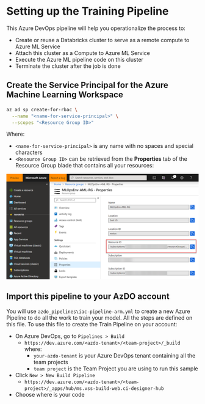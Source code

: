 # Setting up the Training Pipeline

This Azure DevOps pipeline will help you operationalize the process to:
- Create or reuse a Databricks cluster to serve as a remote
compute to Azure ML Service
- Attach this cluster as a Compute to Azure ML Service
- Execute the Azure ML pipeline code on this cluster
- Terminate the cluster after the job is done

## Create the Service Principal for the Azure Machine Learning Workspace

```bash
az ad sp create-for-rbac \
  --name "<name-for-service-principal>" \
  --scopes "<Resource Group ID>"
```

Where:

- `<name-for-service-principal>` is any name with no
spaces and special characters
- `<Resource Group ID>` can be retrieved from the **Properties** tab of the
Resource Group blade that contains all your resources:

![Resource Group ID](images/training/02-resource-group-id.png)

## Import this pipeline to your AzDO account

You will use `azdo_pipelines\iac-pipeline-arm.yml` to create a new Azure
Pipeline to do all the work to train your model. All the steps are defined
on this file. To use this file to create the Train Pipeline on your account:

- On Azure DevOps, go to `Pipelines > Build`
  - `https://dev.azure.com/<azdo-tenant>/<team-project>/_build` where:
    - `your-azdo-tenant` is your Azure DevOps tenant containing all
    the team projects
    - `team project` is the Team Project you are using to run this sample
- Click `New > New Build Pipeline`
  - `https://dev.azure.com/<azdo-tenant>/<team-project>/_apps/hub/ms.vss-build-web.ci-designer-hub`
- Choose where is your code


